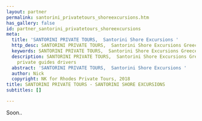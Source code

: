 ```yaml
---
layout: partner
permalink: santorini_privatetours_shoreexcursions.htm
has_gallery: false
id: partner_santorini_privatetours_shoreexcursions
meta:
  title: 'SANTORINI PRIVATE TOURS,  Santorini Shore Excursions '
  http_desc: SANTORINI PRIVATE TOURS,  Santorini Shore Excursions Greece
  keywords: SANTORINI PRIVATE TOURS,  Santorini Shore Excursions Greece
  description: SANTORINI PRIVATE TOURS,  Santorini Shore Excursions Greece, Santorini
    private guides drivers
  abstract: 'SANTORINI PRIVATE TOURS,  Santorini Shore Excursions '
  author: Nick
  copyright: NK for Rhodes Private Tours, 2018
title: SANTORINI PRIVATE TOURS - SANTORINI SHORE EXCURSIONS
subtitles: []

---
```

Soon.. 